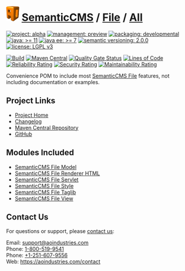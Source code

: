# [<img src="ao-logo.png" alt="AO Logo" width="35" height="40">](https://github.com/ao-apps) [SemanticCMS](https://github.com/ao-apps/semanticcms) / [File](https://github.com/ao-apps/semanticcms-file) / [All](https://github.com/ao-apps/semanticcms-file-all)

[![project: alpha](https://semanticcms.com/ao-badges/project-alpha.svg)](https://aoindustries.com/life-cycle#project-alpha)
[![management: preview](https://semanticcms.com/ao-badges/management-preview.svg)](https://aoindustries.com/life-cycle#management-preview)
[![packaging: developmental](https://semanticcms.com/ao-badges/packaging-developmental.svg)](https://aoindustries.com/life-cycle#packaging-developmental)  
[![java: &gt;= 11](https://semanticcms.com/ao-badges/java-11.svg)](https://docs.oracle.com/en/java/javase/11/)
[![java ee: &gt;= 7](https://semanticcms.com/ao-badges/javaee-7.svg)](https://docs.oracle.com/javaee/7/)
[![semantic versioning: 2.0.0](https://semanticcms.com/ao-badges/semver-2.0.0.svg)](http://semver.org/spec/v2.0.0.html)
[![license: LGPL v3](https://semanticcms.com/ao-badges/license-lgpl-3.0.svg)](https://www.gnu.org/licenses/lgpl-3.0)

[![Build](https://github.com/ao-apps/semanticcms-file-all/workflows/Build/badge.svg?branch=master)](https://github.com/ao-apps/semanticcms-file-all/actions?query=workflow%3ABuild)
[![Maven Central](https://maven-badges.herokuapp.com/maven-central/com.semanticcms/semanticcms-file-all/badge.svg)](https://maven-badges.herokuapp.com/maven-central/com.semanticcms/semanticcms-file-all)
[![Quality Gate Status](https://sonarcloud.io/api/project_badges/measure?branch=master&project=com.semanticcms%3Asemanticcms-file-all&metric=alert_status)](https://sonarcloud.io/dashboard?branch=master&id=com.semanticcms%3Asemanticcms-file-all)
[![Lines of Code](https://sonarcloud.io/api/project_badges/measure?branch=master&project=com.semanticcms%3Asemanticcms-file-all&metric=ncloc)](https://sonarcloud.io/component_measures?branch=master&id=com.semanticcms%3Asemanticcms-file-all&metric=ncloc)  
[![Reliability Rating](https://sonarcloud.io/api/project_badges/measure?branch=master&project=com.semanticcms%3Asemanticcms-file-all&metric=reliability_rating)](https://sonarcloud.io/component_measures?branch=master&id=com.semanticcms%3Asemanticcms-file-all&metric=Reliability)
[![Security Rating](https://sonarcloud.io/api/project_badges/measure?branch=master&project=com.semanticcms%3Asemanticcms-file-all&metric=security_rating)](https://sonarcloud.io/component_measures?branch=master&id=com.semanticcms%3Asemanticcms-file-all&metric=Security)
[![Maintainability Rating](https://sonarcloud.io/api/project_badges/measure?branch=master&project=com.semanticcms%3Asemanticcms-file-all&metric=sqale_rating)](https://sonarcloud.io/component_measures?branch=master&id=com.semanticcms%3Asemanticcms-file-all&metric=Maintainability)

Convenience POM to include most [SemanticCMS File](https://github.com/ao-apps/semanticcms-file) features, not including documentation or examples.

## Project Links
* [Project Home](https://semanticcms.com/file/all/)
* [Changelog](https://semanticcms.com/file/all/changelog)
* [Maven Central Repository](https://search.maven.org/artifact/com.semanticcms/semanticcms-file-all)
* [GitHub](https://github.com/ao-apps/semanticcms-file-all)

## Modules Included
* [SemanticCMS File Model](https://github.com/ao-apps/semanticcms-file-model)
* [SemanticCMS File Renderer HTML](https://github.com/ao-apps/semanticcms-file-renderer-html)
* [SemanticCMS File Servlet](https://github.com/ao-apps/semanticcms-file-servlet)
* [SemanticCMS File Style](https://github.com/ao-apps/semanticcms-file-style)
* [SemanticCMS File Taglib](https://github.com/ao-apps/semanticcms-file-taglib)
* [SemanticCMS File View](https://github.com/ao-apps/semanticcms-file-view)

## Contact Us
For questions or support, please [contact us](https://aoindustries.com/contact):

Email: [support@aoindustries.com](mailto:support@aoindustries.com)  
Phone: [1-800-519-9541](tel:1-800-519-9541)  
Phone: [+1-251-607-9556](tel:+1-251-607-9556)  
Web: https://aoindustries.com/contact
